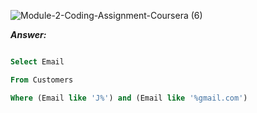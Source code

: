 ![Module-2-Coding-Assignment-Coursera (6)](https://user-images.githubusercontent.com/79485961/170844341-407e0e45-a1c6-4460-8c04-c7240e317962.png)

***Answer:***

```sql

Select Email

From Customers

Where (Email like 'J%') and (Email like '%gmail.com')

```
